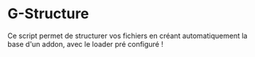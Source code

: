 # G-Structure
Ce script permet de structurer vos fichiers en créant automatiquement la base d'un addon, avec le loader pré configuré !
